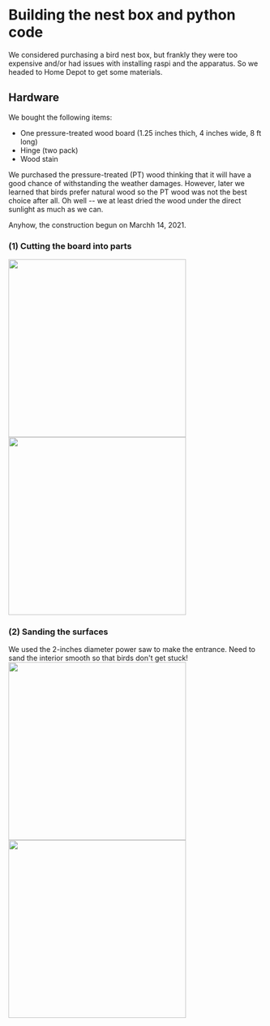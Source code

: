 # Building the nest box and python code

We considered purchasing a bird nest box, but frankly they were too expensive and/or had issues with installing raspi and the apparatus. So we headed to Home Depot to get some materials.

## Hardware
We bought the following items:
 - One pressure-treated wood board (1.25 inches thich, 4 inches wide, 8 ft long)
 - Hinge (two pack)
 - Wood stain

We purchased the pressure-treated (PT) wood thinking that it will have a good chance of withstanding the weather damages. However, later we learned that birds prefer natural wood so the PT wood was not the best choice after all. Oh well -- we at least dried the wood under the direct sunlight as much as we can.

Anyhow, the construction begun on Marchh 14, 2021.

### (1) Cutting the board into parts
<img src="images/01_building3.jpg" width="350"> <img src="images/01_building4.jpg" width="350">

### (2) Sanding the surfaces
We used the 2-inches diameter power saw to make the entrance. Need to sand the interior smooth so that birds don't get stuck!
<img src="images/01_building1.jpg" width="350"> <img src="images/01_building2.jpg" width="350">

